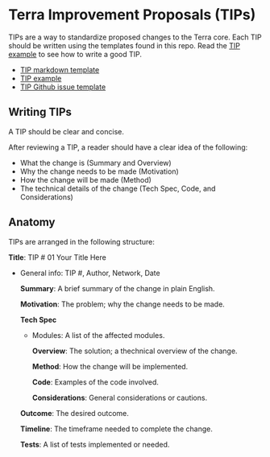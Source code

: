 # Terra Improvement Proposals (TIPs)

TIPs are a way to standardize proposed changes to the Terra core. Each TIP should be written using the templates found in this repo. Read the [TIP example](./tip-example.md) to see how to write a good TIP. 

- [TIP markdown template](./tip-template.md)
- [TIP example](./tip-example.md)
- [TIP Github issue template](./.github/ISSUE_TEMPLATE/terra-improvement-proposal--tip-.md)



## Writing TIPs

A TIP should be clear and concise. 

After reviewing a TIP, a reader should have a clear idea of the following:

- What the change is (Summary and Overview)
- Why the change needs to be made (Motivation)
- How the change will be made (Method)
- The technical details of the change (Tech Spec, Code, and Considerations)

## Anatomy

TIPs are arranged in the following structure:


**Title**: TIP # 01 Your Title Here

- General info: TIP #, Author, Network, Date

    **Summary**: A brief summary of the change in plain English. 

    **Motivation**: The problem; why the change needs to be made.

    **Tech Spec**

    - Modules: A list of the affected modules. 

        **Overview**: The solution; a thechnical overview of the change. 

        **Method**: How the change will be implemented.

        **Code**: Examples of the code involved. 

        **Considerations**: General considerations or cautions. 

    **Outcome**: The desired outcome. 

    **Timeline**: The timeframe needed to complete the change.

    **Tests**: A list of tests implemented or needed. 

```